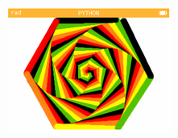<script type="text/javascript" src="utils.js"></script>

<iframe id="pdf-js-viewer" src="" title="webviewer" frameborder="0" width="100%" height="800"></iframe>

<script>
    window.onload = () => document.getElementById("pdf-js-viewer").src = url("Fonctions.pdf") + "#zoom=page-width&pagemode=none";
</script>

![lumni](num1.PNG)
